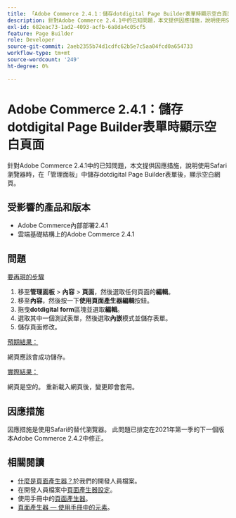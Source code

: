 ```yaml
---
title: 「Adobe Commerce 2.4.1：儲存dotdigital Page Builder表單時顯示空白頁面」
description: 針對Adobe Commerce 2.4.1中的已知問題，本文提供因應措施，說明使用Safari瀏覽器時，在「管理面板」中儲存dotdigital Page Builder表單後，顯示空白網頁。
exl-id: 682eac73-1ad2-4093-acfb-6a8da4c05cf5
feature: Page Builder
role: Developer
source-git-commit: 2aeb2355b74d1cdfc62b5e7c5aa04fcd0a654733
workflow-type: tm+mt
source-wordcount: '249'
ht-degree: 0%

---
```


# Adobe Commerce 2.4.1：儲存dotdigital Page Builder表單時顯示空白頁面

針對Adobe Commerce 2.4.1中的已知問題，本文提供因應措施，說明使用Safari瀏覽器時，在「管理面板」中儲存dotdigital Page Builder表單後，顯示空白網頁。

## 受影響的產品和版本

* Adobe Commerce內部部署2.4.1
* 雲端基礎結構上的Adobe Commerce 2.4.1

## 問題

<u>要再現的步驟</u>

1. 移至&#x200B;**管理面板** > **內容** > **頁面**，然後選取任何頁面的&#x200B;**編輯**。
1. 移至&#x200B;**內容**，然後按一下&#x200B;**使用頁面產生器編輯**&#x200B;按鈕。
1. 拖曳&#x200B;**dotdigital form**&#x200B;區塊並選取&#x200B;**編輯**。
1. 選取其中一個測試表單，然後選取&#x200B;**內嵌**&#x200B;模式並儲存表單。
1. 儲存頁面修改。

<u>預期結果：</u>

網頁應該會成功儲存。

<u>實際結果：</u>

網頁是空的。 重新載入網頁後，變更即會套用。

## 因應措施

因應措施是使用Safari的替代瀏覽器。 此問題已排定在2021年第一季的下一個版本Adobe Commerce 2.4.2中修正。

## 相關閱讀

* [什麼是頁面產生器？](https://developer.adobe.com/commerce/frontend-core/page-builder/)於我們的開發人員檔案。
* 在開發人員檔案中[頁面產生器設定](https://experienceleague.adobe.com/docs/commerce-admin/page-builder/setup.html)。
* 使用手冊中的[頁面產生器](https://experienceleague.adobe.com/en/docs/commerce-admin/page-builder/introduction)。
* [頁面產生器 — 使用手冊中的元素](https://experienceleague.adobe.com/en/docs/commerce-admin/page-builder/workspace#elements)。

